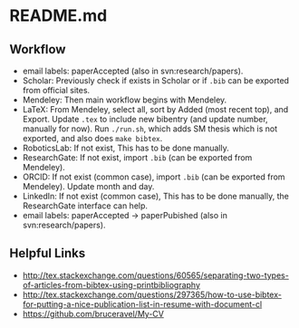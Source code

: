 # README.md

## Workflow
- email labels: paperAccepted (also in svn:research/papers).
- Scholar: Previously check if exists in Scholar or if `.bib` can be exported from official sites.
- Mendeley: Then main workflow begins with Mendeley.
- LaTeX: From Mendeley, select all, sort by Added (most recent top), and Export. Update `.tex` to include new bibentry (and update number, manually for now). Run `./run.sh`, which adds SM thesis which is not exported, and also does `make bibtex`.
- RoboticsLab: If not exist, This has to be done manually.
- ResearchGate: If not exist, import `.bib` (can be exported from Mendeley).
- ORCID: If not exist (common case), import `.bib` (can be exported from Mendeley). Update month and day.
- LinkedIn: If not exist (common case), This has to be done manually, the ResearchGate interface can help.
- email labels: paperAccepted -> paperPubished (also in svn:research/papers).

## Helpful Links
- <http://tex.stackexchange.com/questions/60565/separating-two-types-of-articles-from-bibtex-using-printbibliography>
- <http://tex.stackexchange.com/questions/297365/how-to-use-bibtex-for-putting-a-nice-publication-list-in-resume-with-document-cl>
- <https://github.com/bruceravel/My-CV>

